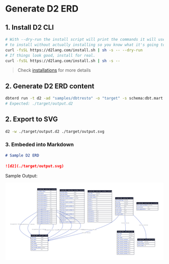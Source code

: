 # Generate D2 ERD

## 1. Install D2 CLI

```bash
# With --dry-run the install script will print the commands it will use
# to install without actually installing so you know what it's going to do.
curl -fsSL https://d2lang.com/install.sh | sh -s -- --dry-run
# If things look good, install for real.
curl -fsSL https://d2lang.com/install.sh | sh -s --
```

> Check [installations](https://github.com/terrastruct/d2/blob/master/docs/INSTALL.md) for more details

## 2. Generate D2 ERD content

```bash
dbterd run -t d2 -ad "samples/dbtresto" -o "target" -s schema:dbt.mart
# Expected: ./target/output.d2
```

## 2. Export to SVG

```bash
d2 -w ./target/output.d2 ./target/output.svg
```

### 3. Embeded into Markdown

```markdown
# Sample D2 ERD

![d2](./target/output.svg)
```

Sample Output:

![d2](https://raw.githubusercontent.com/datnguye/dbterd/main/samples/dbtresto/d2.svg)

